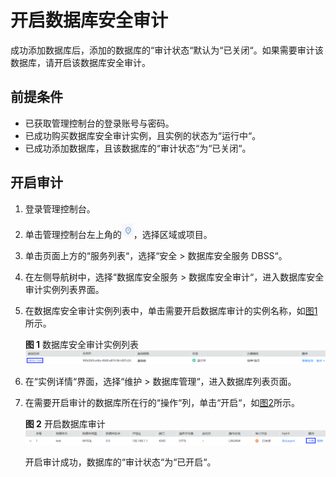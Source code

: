 # 开启数据库安全审计<a name="ZH-CN_TOPIC_0145057361"></a>

成功添加数据库后，添加的数据库的“审计状态“默认为“已关闭“。如果需要审计该数据库，请开启该数据库安全审计。

## 前提条件<a name="section070891116319"></a>

-   已获取管理控制台的登录账号与密码。
-   已成功购买数据库安全审计实例，且实例的状态为“运行中“。
-   已成功添加数据库，且该数据库的“审计状态“为“已关闭“。

## 开启审计<a name="section56718271349"></a>

1.  登录管理控制台。
2.  单击管理控制台左上角的![](figures/项目.png)，选择区域或项目。
3.  单击页面上方的“服务列表“，选择“安全  \>  数据库安全服务 DBSS“。
4.  在左侧导航树中，选择“数据库安全服务  \>  数据库安全审计“，进入数据库安全审计实例列表界面。
5.  在数据库安全审计实例列表中，单击需要开启数据库审计的实例名称，如[图1](#fig99553501795)所示。

    **图 1**  数据库安全审计实例列表<a name="fig99553501795"></a>  
    ![](figures/数据库安全审计实例列表.png "数据库安全审计实例列表")

6.  在“实例详情“界面，选择“维护  \>  数据库管理“，进入数据库列表页面。
7.  在需要开启审计的数据库所在行的“操作“列，单击“开启“，如[图2](#fig1646412835312)所示。

    **图 2**  开启数据库审计<a name="fig1646412835312"></a>  
    ![](figures/开启数据库审计.png "开启数据库审计")

    开启审计成功，数据库的“审计状态“为“已开启“。


